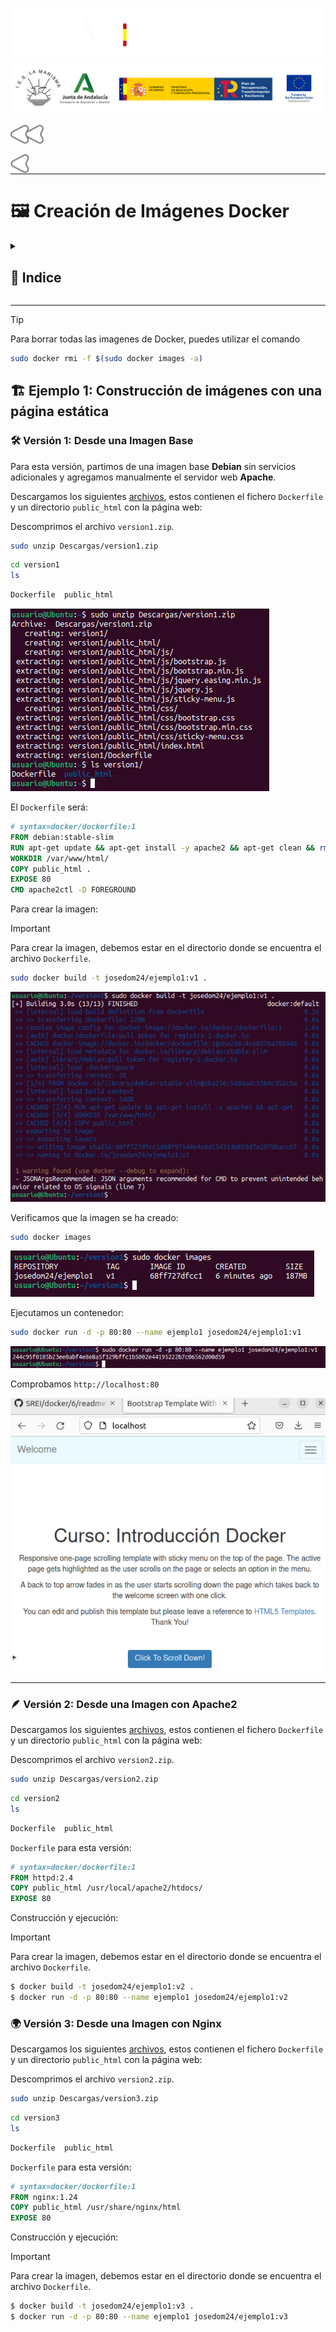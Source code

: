 ![](/.resGen/_bannerD.png#gh-dark-mode-only)
![](/.resGen/_bannerL.png#gh-light-mode-only)

<a href="../readme.md"><img src="/.resGen/_back.svg" width="52.5"></a>

<a href="../5/readme.md"><img src="/.resGen/_arrow_r.svg" width="30" align="left"></a>

<br>

---

# 🖼️ Creación de Imágenes Docker

<details>

<summary>

## 📌 Indice

</summary>

- [🖼️ Creación de Imágenes Docker](#️-creación-de-imágenes-docker)
  - [📌 Indice](#-indice)
  - [🏗️ Ejemplo 1: Construcción de imágenes con una página estática](#️-ejemplo-1-construcción-de-imágenes-con-una-página-estática)
    - [🛠️ Versión 1: Desde una Imagen Base](#️-versión-1-desde-una-imagen-base)
    - [🪶 Versión 2: Desde una Imagen con Apache2](#-versión-2-desde-una-imagen-con-apache2)
    - [🌍 Versión 3: Desde una Imagen con Nginx](#-versión-3-desde-una-imagen-con-nginx)

</details>

---

> [!TIP]
> Para borrar todas las imagenes de Docker, puedes utilizar el comando
> 
> ```bash
> sudo docker rmi -f $(sudo docker images -a)
> ```


## 🏗️ Ejemplo 1: Construcción de imágenes con una página estática

### 🛠️ Versión 1: Desde una Imagen Base

Para esta versión, partimos de una imagen base **Debian** sin servicios adicionales y agregamos manualmente el servidor web **Apache**.

Descargamos los siguientes [archivos](https://downgit.github.io/#/home?url=https://github.com/josedom24/curso_docker_ies/tree/main/ejemplos/modulo5/ejemplo1/version1), estos contienen el fichero `Dockerfile` y un directorio `public_html` con la página web:

Descomprimos el archivo `version1.zip`.

```bash
sudo unzip Descargas/version1.zip
```

```bash
cd version1
ls
```

```bash
Dockerfile  public_html
```

![alt text](image.png)

El `Dockerfile` será:

```dockerfile
# syntax=docker/dockerfile:1
FROM debian:stable-slim
RUN apt-get update && apt-get install -y apache2 && apt-get clean && rm -rf /var/lib/apt/lists/*
WORKDIR /var/www/html/
COPY public_html .
EXPOSE 80
CMD apache2ctl -D FOREGROUND
```

Para crear la imagen:

> [!IMPORTANT]  
> Para crear la imagen, debemos estar en el directorio donde se encuentra el archivo `Dockerfile`.

```bash
sudo docker build -t josedom24/ejemplo1:v1 .
```

![alt text](image-1.png)

Verificamos que la imagen se ha creado:

```bash
sudo docker images
```

![alt text](image-2.png)

Ejecutamos un contenedor:

```bash
sudo docker run -d -p 80:80 --name ejemplo1 josedom24/ejemplo1:v1
```

![alt text](image-3.png)

Comprobamos `http://localhost:80`

![alt text](image-4.png)

---

### 🪶 Versión 2: Desde una Imagen con Apache2

Descargamos los siguientes [archivos](https://downgit.github.io/#/home?url=https://github.com/josedom24/curso_docker_ies/tree/main/ejemplos/modulo5/ejemplo1/version2), estos contienen el fichero `Dockerfile` y un directorio `public_html` con la página web:

Descomprimos el archivo `version2.zip`.

```bash
sudo unzip Descargas/version2.zip
```

```bash
cd version2
ls
```

```bash
Dockerfile  public_html
```

`Dockerfile` para esta versión:

```dockerfile
# syntax=docker/dockerfile:1
FROM httpd:2.4
COPY public_html /usr/local/apache2/htdocs/
EXPOSE 80
```

Construcción y ejecución:

> [!IMPORTANT]  
> Para crear la imagen, debemos estar en el directorio donde se encuentra el archivo `Dockerfile`.

```bash
$ docker build -t josedom24/ejemplo1:v2 .
$ docker run -d -p 80:80 --name ejemplo1 josedom24/ejemplo1:v2
```

### 🌍 Versión 3: Desde una Imagen con Nginx
Descargamos los siguientes [archivos](https://downgit.github.io/#/home?url=https://github.com/josedom24/curso_docker_ies/tree/main/ejemplos/modulo5/ejemplo1/version3), estos contienen el fichero `Dockerfile` y un directorio `public_html` con la página web:

Descomprimos el archivo `version2.zip`.

```bash
sudo unzip Descargas/version3.zip
```

```bash
cd version3
ls
```

```bash
Dockerfile  public_html
```

`Dockerfile` para esta versión:

```dockerfile
# syntax=docker/dockerfile:1
FROM nginx:1.24
COPY public_html /usr/share/nginx/html
EXPOSE 80
```

Construcción y ejecución:

> [!IMPORTANT]  
> Para crear la imagen, debemos estar en el directorio donde se encuentra el archivo `Dockerfile`.

```bash
$ docker build -t josedom24/ejemplo1:v3 .
$ docker run -d -p 80:80 --name ejemplo1 josedom24/ejemplo1:v3
```

